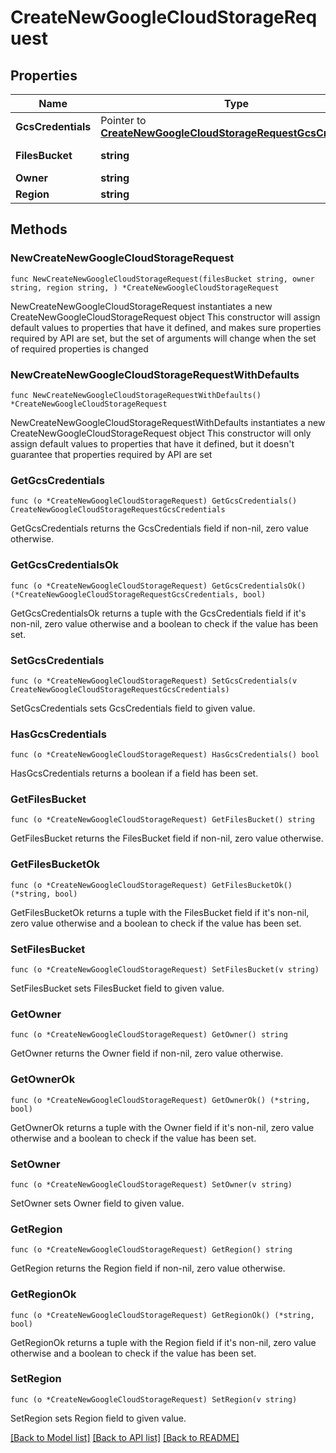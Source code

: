 # CreateNewGoogleCloudStorageRequest

## Properties

Name | Type | Description | Notes
------------ | ------------- | ------------- | -------------
**GcsCredentials** | Pointer to [**CreateNewGoogleCloudStorageRequestGcsCredentials**](CreateNewGoogleCloudStorageRequestGcsCredentials.md) |  | [optional] 
**FilesBucket** | **string** | name of the bucket | 
**Owner** | **string** |  | 
**Region** | **string** |  | 

## Methods

### NewCreateNewGoogleCloudStorageRequest

`func NewCreateNewGoogleCloudStorageRequest(filesBucket string, owner string, region string, ) *CreateNewGoogleCloudStorageRequest`

NewCreateNewGoogleCloudStorageRequest instantiates a new CreateNewGoogleCloudStorageRequest object
This constructor will assign default values to properties that have it defined,
and makes sure properties required by API are set, but the set of arguments
will change when the set of required properties is changed

### NewCreateNewGoogleCloudStorageRequestWithDefaults

`func NewCreateNewGoogleCloudStorageRequestWithDefaults() *CreateNewGoogleCloudStorageRequest`

NewCreateNewGoogleCloudStorageRequestWithDefaults instantiates a new CreateNewGoogleCloudStorageRequest object
This constructor will only assign default values to properties that have it defined,
but it doesn't guarantee that properties required by API are set

### GetGcsCredentials

`func (o *CreateNewGoogleCloudStorageRequest) GetGcsCredentials() CreateNewGoogleCloudStorageRequestGcsCredentials`

GetGcsCredentials returns the GcsCredentials field if non-nil, zero value otherwise.

### GetGcsCredentialsOk

`func (o *CreateNewGoogleCloudStorageRequest) GetGcsCredentialsOk() (*CreateNewGoogleCloudStorageRequestGcsCredentials, bool)`

GetGcsCredentialsOk returns a tuple with the GcsCredentials field if it's non-nil, zero value otherwise
and a boolean to check if the value has been set.

### SetGcsCredentials

`func (o *CreateNewGoogleCloudStorageRequest) SetGcsCredentials(v CreateNewGoogleCloudStorageRequestGcsCredentials)`

SetGcsCredentials sets GcsCredentials field to given value.

### HasGcsCredentials

`func (o *CreateNewGoogleCloudStorageRequest) HasGcsCredentials() bool`

HasGcsCredentials returns a boolean if a field has been set.

### GetFilesBucket

`func (o *CreateNewGoogleCloudStorageRequest) GetFilesBucket() string`

GetFilesBucket returns the FilesBucket field if non-nil, zero value otherwise.

### GetFilesBucketOk

`func (o *CreateNewGoogleCloudStorageRequest) GetFilesBucketOk() (*string, bool)`

GetFilesBucketOk returns a tuple with the FilesBucket field if it's non-nil, zero value otherwise
and a boolean to check if the value has been set.

### SetFilesBucket

`func (o *CreateNewGoogleCloudStorageRequest) SetFilesBucket(v string)`

SetFilesBucket sets FilesBucket field to given value.


### GetOwner

`func (o *CreateNewGoogleCloudStorageRequest) GetOwner() string`

GetOwner returns the Owner field if non-nil, zero value otherwise.

### GetOwnerOk

`func (o *CreateNewGoogleCloudStorageRequest) GetOwnerOk() (*string, bool)`

GetOwnerOk returns a tuple with the Owner field if it's non-nil, zero value otherwise
and a boolean to check if the value has been set.

### SetOwner

`func (o *CreateNewGoogleCloudStorageRequest) SetOwner(v string)`

SetOwner sets Owner field to given value.


### GetRegion

`func (o *CreateNewGoogleCloudStorageRequest) GetRegion() string`

GetRegion returns the Region field if non-nil, zero value otherwise.

### GetRegionOk

`func (o *CreateNewGoogleCloudStorageRequest) GetRegionOk() (*string, bool)`

GetRegionOk returns a tuple with the Region field if it's non-nil, zero value otherwise
and a boolean to check if the value has been set.

### SetRegion

`func (o *CreateNewGoogleCloudStorageRequest) SetRegion(v string)`

SetRegion sets Region field to given value.



[[Back to Model list]](../README.md#documentation-for-models) [[Back to API list]](../README.md#documentation-for-api-endpoints) [[Back to README]](../README.md)


